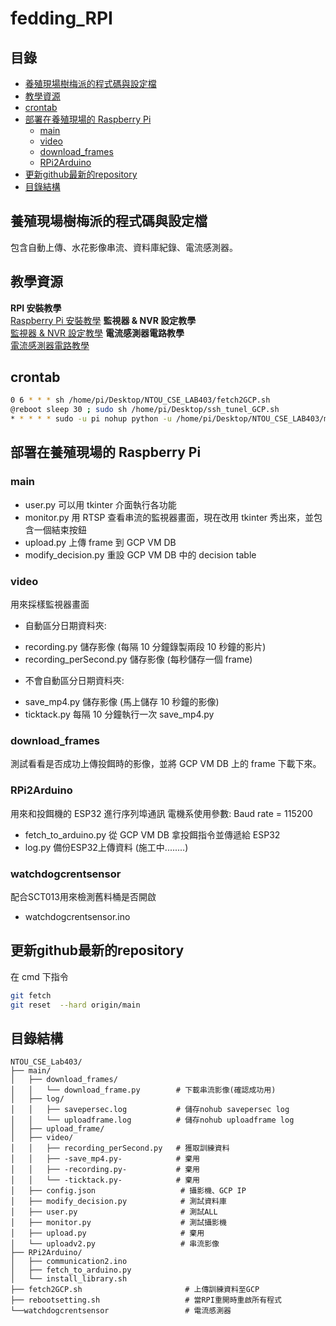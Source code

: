 # fedding_RPI

## 目錄
- [養殖現場樹梅派的程式碼與設定檔](#養殖現場樹梅派的程式碼與設定檔)
- [教學資源](#教學資源)
- [crontab](#crontab)
- [部署在養殖現場的 Raspberry Pi](#部署在養殖現場的-raspberry-pi)
  - [main](#main)
  - [video](#video)
  - [download_frames](#download_frames)
  - [RPi2Arduino](#rpi2arduino)
- [更新github最新的repository](#更新github最新的repository)
- [目錄結構](#目錄結構)

## 養殖現場樹梅派的程式碼與設定檔
包含自動上傳、水花影像串流、資料庫紀錄、電流感測器。

## 教學資源
 **RPI 安裝教學**  
  [Raspberry Pi 安裝教學](https://consumesky.notion.site/Raspberry-Pi-67234e0ea87345b4aa4d07739c3fbea9)
 **監視器 & NVR 設定教學**  
  [監視器 & NVR 設定教學](https://www.notion.so/NVR-cef7674b61c445eb944c6f175a19c66f)
 **電流感測器電路教學**  
  [電流感測器電路教學](https://cms.35g.tw/coding/arduino-using-sct013-measure-current/)

## crontab

```bash
0 6 * * * sh /home/pi/Desktop/NTOU_CSE_LAB403/fetch2GCP.sh
@reboot sleep 30 ; sudo sh /home/pi/Desktop/ssh_tunel_GCP.sh
* * * * * sudo -u pi nohup python -u /home/pi/Desktop/NTOU_CSE_LAB403/main/uploadv2.py >> /home/pi/Desktop/NTOU_CSE_LAB403/main/log/uploadframe.log 2>&1 &
```
## 部署在養殖現場的 Raspberry Pi
 ### main
 * user.py 可以用 tkinter 介面執行各功能
 * monitor.py 用 RTSP 查看串流的監視器畫面，現在改用 tkinter 秀出來，並包含一個結束按鈕
 * upload.py 上傳 frame 到 GCP VM DB
 * modify_decision.py 重設 GCP VM DB 中的 decision table
 ### video
 用來採樣監視器畫面

-  自動區分日期資料夾:
 * recording.py 儲存影像 (每隔 10 分鐘錄製兩段 10 秒鐘的影片)
 * recording_perSecond.py 儲存影像 (每秒儲存一個 frame)
- 不會自動區分日期資料夾:

 * save_mp4.py 儲存影像 (馬上儲存 10 秒鐘的影像)
 * ticktack.py 每隔 10 分鐘執行一次 save_mp4.py
 ### download_frames
 測試看看是否成功上傳投餌時的影像，並將 GCP VM DB 上的 frame 下載下來。


 ### RPi2Arduino
 用來和投餌機的 ESP32 進行序列埠通訊
 電機系使用參數: Baud rate = 115200
 * fetch_to_arduino.py 從 GCP VM DB 拿投餌指令並傳遞給 ESP32
 * log.py 備份ESP32上傳資料 (施工中........)
 ### watchdogcrentsensor
 配合SCT013用來檢測舊料桶是否開啟
 * watchdogcrentsensor.ino
 ## 更新github最新的repository
 在 cmd 下指令
```bash
git fetch
git reset  --hard origin/main
```

## 目錄結構

```plaintext
NTOU_CSE_Lab403/
├── main/
│   ├── download_frames/
│   │   └── download_frame.py        # 下載串流影像(確認成功用)
│   ├── log/
│   │   ├── savepersec.log           # 儲存nohub savepersec log
│   │   └── uploadframe.log          # 儲存nohub uploadframe log
│   ├── upload_frame/
│   ├── video/
│   │   ├── recording_perSecond.py   # 獲取訓練資料
│   │   ├── -save_mp4.py-            # 棄用
│   │   ├── -recording.py-           # 棄用
│   │   └── -ticktack.py-            # 棄用
│   ├── config.json                   # 攝影機、GCP IP
│   ├── modify_decision.py            # 測試資料庫
│   ├── user.py                       # 測試ALL
│   ├── monitor.py                    # 測試攝影機
│   ├── upload.py                     # 棄用
│   └── uploadv2.py                   # 串流影像
├── RPi2Arduino/
│   ├── communication2.ino
│   ├── fetch_to_arduino.py
│   └── install_library.sh
├── fetch2GCP.sh                       # 上傳訓練資料至GCP
├── rebootsetting.sh                   # 當RPI重開時重啟所有程式
└──watchdogcrentsensor                 # 電流感測器
```

